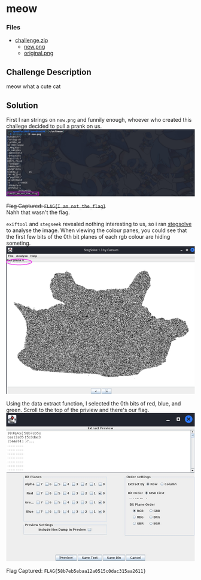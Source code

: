# meow

### Files
- [challenge.zip](challenge.zip)
    - [new.png](original.png)
    - [original.png](original.png)

## Challenge Description

meow what a cute cat

## Solution

First I ran strings on `new.png` and funnily enough, whoever who created this challege decided to pull a prank on us.  
![screenshot1](assets/screenshot1.jpg)

~~Flag Captured: `FLAG{I_am_not_the_flag}`~~  
Nahh that wasn't the flag.

`exiftool` and `stegseek` revealed nothing interesting to us, so i ran [stegsolve](https://github.com/zardus/ctf-tools/blob/master/stegsolve/install) to analyse the image. When viewing the colour panes, you could see that the first few bits of the 0th bit planes of each rgb colour are hiding someting.  
![screenshot2](assets/screenshot2.jpg)

Using the data extract function, I selected the 0th bits of red, blue, and green. Scroll to the top of the priview and there's our flag.  
![screenshot3](assets/screenshot3.jpg)

Flag Captured: `FLAG{58b7eb5ebaa12a0515c0dac315aa2611}`
